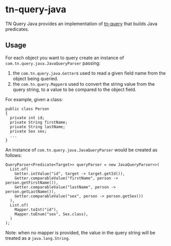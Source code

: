 # tn-query-java

TN Query Java provides an implementation of [tn-query](https://github.com/nickersan/tn-query#readme) that builds Java predicates.

## Usage

For each object you want to query create an instance of `com.tn.query.java.JavaQueryParser` passing:

1. the `com.tn.query.java.Getter`s used to read a given field name from the object being queried.
2. the `com.tn.query.Mapper`s used to convert the string value from the query string, to a value to be compared to the object field.

For example, given a class:
```
public class Person
{
  private int id;
  private String firstName;
  private String lastName;
  private Sex sex;
  ...
}
```

An instance of `com.tn.query.java.JavaQueryParser` would be created as follows:
```
QueryParser<Predicate<Target>> queryParser = new JavaQueryParser<>(
  List.of(
    Getter.intValue("id", target -> target.getId()),
    Getter.comparableValue("firstName", person -> person.getFirstName()),
    Getter.comparableValue("lastName", person -> person.getLastName()),
    Getter.comparableValue("sex", person -> person.getSex())
  ),
  List.of(
    Mapper.toInt("id"),
    Mapper.toEnum("sex", Sex.class),
  )
);
```

Note: when no mapper is provided, the value in the query string will be treated as a `java.lang.String`.